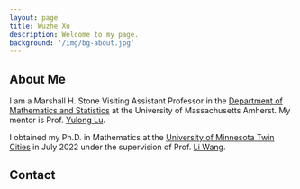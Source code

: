 ```yaml
---
layout: page
title: Wuzhe Xu
description: Welcome to my page.
background: '/img/bg-about.jpg'
---
```


## About Me
I am a Marshall H. Stone Visiting Assistant Professor in the [Department of Mathematics and Statistics](https://www.math.umass.edu/) at the University of Massachusetts Amherst. My mentor is Prof. [Yulong Lu](https://sites.google.com/site/yulongmath/).

I obtained my Ph.D. in Mathematics at the [University of Minnesota Twin Cities](https://twin-cities.umn.edu/) in July 2022 under the supervision of Prof. [Li Wang](https://liwang-umn.github.io/math/).

## Contact
